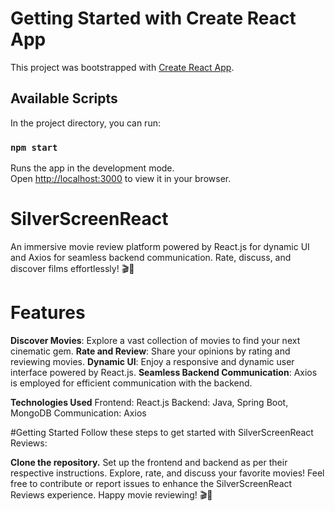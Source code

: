 # Getting Started with Create React App

This project was bootstrapped with [Create React App](https://github.com/facebook/create-react-app).

## Available Scripts

In the project directory, you can run:

### `npm start`

Runs the app in the development mode.\
Open [http://localhost:3000](http://localhost:3000) to view it in your browser.

# SilverScreenReact
An immersive movie review platform powered by React.js for dynamic UI and Axios for seamless backend communication. Rate, discuss, and discover films effortlessly! 🎬🌟

# Features

**Discover Movies**: Explore a vast collection of movies to find your next cinematic gem.
**Rate and Review**: Share your opinions by rating and reviewing movies.
**Dynamic UI**: Enjoy a responsive and dynamic user interface powered by React.js.
**Seamless Backend Communication**: Axios is employed for efficient communication with the backend.

**Technologies Used**
Frontend: React.js
Backend: Java, Spring Boot, MongoDB
Communication: Axios

#Getting Started
Follow these steps to get started with SilverScreenReact Reviews:

**Clone the repository.**
Set up the frontend and backend as per their respective instructions.
Explore, rate, and discuss your favorite movies!
Feel free to contribute or report issues to enhance the SilverScreenReact Reviews experience. Happy movie reviewing! 🎬🌟
